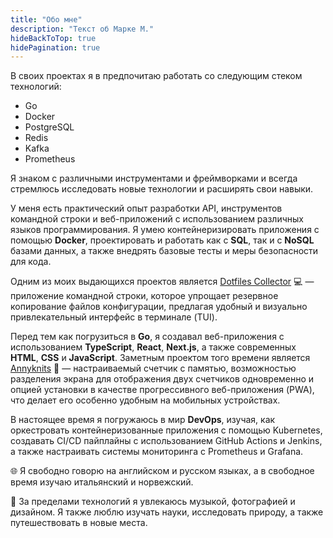 ```yaml
---
title: "Обо мне"
description: "Текст об Марке М."
hideBackToTop: true
hidePagination: true
---
```


В своих проектах я в предпочитаю работать со следующим стеком технологий:

- Go
- Docker
- PostgreSQL
- Redis
- Kafka
- Prometheus

Я знаком с различными инструментами и фреймворками и всегда стремлюсь исследовать новые технологии и расширять свои навыки.

У меня есть практический опыт разработки API, инструментов командной строки и веб-приложений с использованием различных языков программирования. Я умею контейнеризировать приложения с помощью **Docker**, проектировать и работать как с **SQL**, так и с **NoSQL** базами данных, а также внедрять базовые тесты и меры безопасности для кода.

Одним из моих выдающихся проектов является [Dotfiles Collector](https://github.com/chtozamm/dotfiles-collector) 💻 — приложение командной строки, которое упрощает резервное копирование файлов конфигурации, предлагая удобный и визуально привлекательный интерфейс в терминале (TUI).

Перед тем как погрузиться в **Go**, я создавал веб-приложения с использованием **TypeScript**, **React**, **Next.js**, а также современных **HTML**, **CSS** и **JavaScript**. Заметным проектом того времени является [Annyknits](https://github.com/chtozamm/annyknits) 🧶 — настраиваемый счетчик с памятью, возможностью разделения экрана для отображения двух счетчиков одновременно и опцией установки в качестве прогрессивного веб-приложения (PWA), что делает его особенно удобным на мобильных устройствах.

В настоящее время я погружаюсь в мир **DevOps**, изучая, как оркестровать контейнеризованные приложения с помощью Kubernetes, создавать CI/CD пайплайны с использованием GitHub Actions и Jenkins, а также настраивать системы мониторинга с Prometheus и Grafana.

🌐 Я свободно говорю на английском и русском языках, а в свободное время изучаю итальянский и норвежский.

🌳 За пределами технологий я увлекаюсь музыкой, фотографией и дизайном. Я также люблю изучать науки, исследовать природу, а также путешествовать в новые места.
